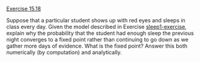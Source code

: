 [Exercise 15.18](ex_18/)

Suppose that a particular student shows up with red eyes and sleeps in
class every day. Given the model described in
Exercise [sleep1-exercise](#/), explain why the probability
that the student had enough sleep the previous night converges to a
fixed point rather than continuing to go down as we gather more days of
evidence. What is the fixed point? Answer this both numerically (by
computation) and analytically.
